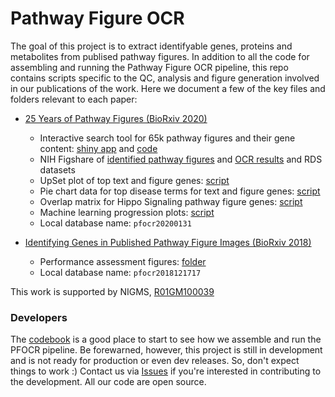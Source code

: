 Pathway Figure OCR
===
The goal of this project is to extract identifyable genes, proteins and metabolites from publised pathway figures. In addition to all the code for assembling and running the Pathway Figure OCR pipeline, this repo contains scripts specific to the QC, analysis and figure generation involved in our publications of the work. Here we document a few of the key files and folders relevant to each paper:

* [25 Years of Pathway Figures (BioRxiv 2020)](https://www.biorxiv.org/content/10.1101/2020.05.29.124503v1)
  * Interactive search tool for 65k pathway figures and their gene content: [shiny app](https://gladstone-bioinformatics.shinyapps.io/shiny-25years) and [code](shiny-25years)
  * NIH Figshare of [identified pathway figures](https://doi.org/10.1101/2020.05.29.124503) and [OCR results](https://doi.org/10.1101/2020.05.29.124503) and RDS datasets
  * UpSet plot of top text and figure genes: [script](pfocr_qc.R#L681)
  * Pie chart data for top disease terms for text and figure genes: [script](pfocr-gmt-enrich.R#L329)
  * Overlap matrix for Hippo Signaling pathway figure genes: [script](matrix-visualization.R)
  * Machine learning progression plots: [script](pfocr_qc.R#L154)
  * Local database name: `pfocr20200131`
  
* [Identifying Genes in Published Pathway Figure Images (BioRxiv 2018)](https://www.biorxiv.org/content/10.1101/379446v1)
  * Performance assessment figures: [folder](performance)
  * Local database name: `pfocr2018121717`

This work is supported by NIGMS, [R01GM100039](https://app.dimensions.ai/details/grant/grant.2521530)

### Developers
The [codebook](codebook.md) is a good place to start to see how we assemble and run the PFOCR pipeline. Be forewarned, however, this project is still in development and is not ready for production or even dev releases. So, don't expect things to work :)
Contact us via [Issues](https://github.com/wikipathways/pathway-figure-ocr/issues) if you're interested in contributing to the development. All our code are open source.
